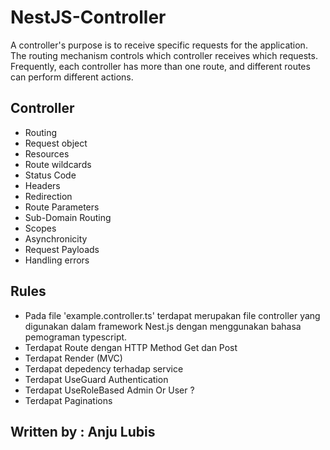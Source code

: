 # NestJS-Controller
A controller's purpose is to receive specific requests for the application. The routing mechanism controls which controller receives which requests. Frequently, each controller has more than one route, and different routes can perform different actions.

## Controller
- Routing
- Request object
- Resources
- Route wildcards
- Status Code
- Headers
- Redirection
- Route Parameters
- Sub-Domain Routing
- Scopes
- Asynchronicity
- Request Payloads
- Handling errors

## Rules
- Pada file 'example.controller.ts' terdapat merupakan file controller yang digunakan dalam framework Nest.js dengan menggunakan bahasa pemograman typescript.
- Terdapat Route dengan HTTP Method Get dan Post 
- Terdapat Render (MVC)
- Terdapat depedency terhadap service
- Terdapat UseGuard Authentication
- Terdapat UseRoleBased Admin Or User ?
- Terdapat Paginations

## Written by : Anju Lubis
